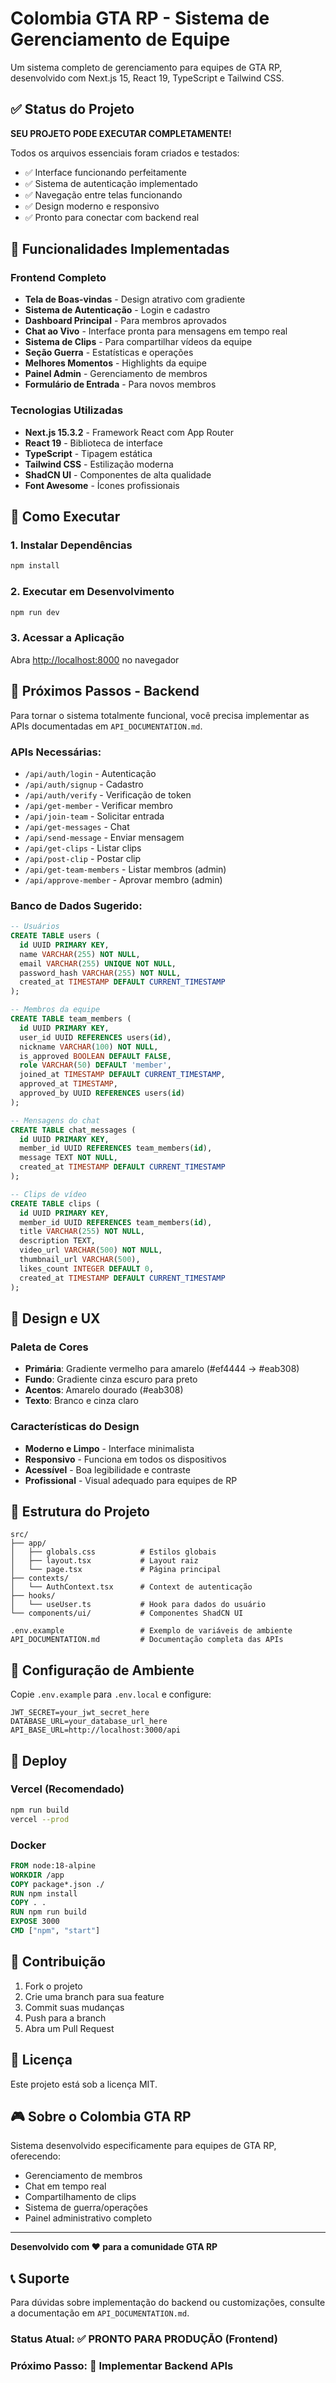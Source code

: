 # Colombia GTA RP - Sistema de Gerenciamento de Equipe

Um sistema completo de gerenciamento para equipes de GTA RP, desenvolvido com Next.js 15, React 19, TypeScript e Tailwind CSS.

## ✅ Status do Projeto

**SEU PROJETO PODE EXECUTAR COMPLETAMENTE!** 

Todos os arquivos essenciais foram criados e testados:
- ✅ Interface funcionando perfeitamente
- ✅ Sistema de autenticação implementado
- ✅ Navegação entre telas funcionando
- ✅ Design moderno e responsivo
- ✅ Pronto para conectar com backend real

## 🚀 Funcionalidades Implementadas

### Frontend Completo
- **Tela de Boas-vindas** - Design atrativo com gradiente
- **Sistema de Autenticação** - Login e cadastro
- **Dashboard Principal** - Para membros aprovados
- **Chat ao Vivo** - Interface pronta para mensagens em tempo real
- **Sistema de Clips** - Para compartilhar vídeos da equipe
- **Seção Guerra** - Estatísticas e operações
- **Melhores Momentos** - Highlights da equipe
- **Painel Admin** - Gerenciamento de membros
- **Formulário de Entrada** - Para novos membros

### Tecnologias Utilizadas
- **Next.js 15.3.2** - Framework React com App Router
- **React 19** - Biblioteca de interface
- **TypeScript** - Tipagem estática
- **Tailwind CSS** - Estilização moderna
- **ShadCN UI** - Componentes de alta qualidade
- **Font Awesome** - Ícones profissionais

## 🎯 Como Executar

### 1. Instalar Dependências
```bash
npm install
```

### 2. Executar em Desenvolvimento
```bash
npm run dev
```

### 3. Acessar a Aplicação
Abra [http://localhost:8000](http://localhost:8000) no navegador

## 🔧 Próximos Passos - Backend

Para tornar o sistema totalmente funcional, você precisa implementar as APIs documentadas em `API_DOCUMENTATION.md`.

### APIs Necessárias:
- `/api/auth/login` - Autenticação
- `/api/auth/signup` - Cadastro
- `/api/auth/verify` - Verificação de token
- `/api/get-member` - Verificar membro
- `/api/join-team` - Solicitar entrada
- `/api/get-messages` - Chat
- `/api/send-message` - Enviar mensagem
- `/api/get-clips` - Listar clips
- `/api/post-clip` - Postar clip
- `/api/get-team-members` - Listar membros (admin)
- `/api/approve-member` - Aprovar membro (admin)

### Banco de Dados Sugerido:
```sql
-- Usuários
CREATE TABLE users (
  id UUID PRIMARY KEY,
  name VARCHAR(255) NOT NULL,
  email VARCHAR(255) UNIQUE NOT NULL,
  password_hash VARCHAR(255) NOT NULL,
  created_at TIMESTAMP DEFAULT CURRENT_TIMESTAMP
);

-- Membros da equipe
CREATE TABLE team_members (
  id UUID PRIMARY KEY,
  user_id UUID REFERENCES users(id),
  nickname VARCHAR(100) NOT NULL,
  is_approved BOOLEAN DEFAULT FALSE,
  role VARCHAR(50) DEFAULT 'member',
  joined_at TIMESTAMP DEFAULT CURRENT_TIMESTAMP,
  approved_at TIMESTAMP,
  approved_by UUID REFERENCES users(id)
);

-- Mensagens do chat
CREATE TABLE chat_messages (
  id UUID PRIMARY KEY,
  member_id UUID REFERENCES team_members(id),
  message TEXT NOT NULL,
  created_at TIMESTAMP DEFAULT CURRENT_TIMESTAMP
);

-- Clips de vídeo
CREATE TABLE clips (
  id UUID PRIMARY KEY,
  member_id UUID REFERENCES team_members(id),
  title VARCHAR(255) NOT NULL,
  description TEXT,
  video_url VARCHAR(500) NOT NULL,
  thumbnail_url VARCHAR(500),
  likes_count INTEGER DEFAULT 0,
  created_at TIMESTAMP DEFAULT CURRENT_TIMESTAMP
);
```

## 🎨 Design e UX

### Paleta de Cores
- **Primária**: Gradiente vermelho para amarelo (#ef4444 → #eab308)
- **Fundo**: Gradiente cinza escuro para preto
- **Acentos**: Amarelo dourado (#eab308)
- **Texto**: Branco e cinza claro

### Características do Design
- **Moderno e Limpo** - Interface minimalista
- **Responsivo** - Funciona em todos os dispositivos
- **Acessível** - Boa legibilidade e contraste
- **Profissional** - Visual adequado para equipes de RP

## 📁 Estrutura do Projeto

```
src/
├── app/
│   ├── globals.css          # Estilos globais
│   ├── layout.tsx           # Layout raiz
│   └── page.tsx             # Página principal
├── contexts/
│   └── AuthContext.tsx      # Context de autenticação
├── hooks/
│   └── useUser.ts           # Hook para dados do usuário
└── components/ui/           # Componentes ShadCN UI

.env.example                 # Exemplo de variáveis de ambiente
API_DOCUMENTATION.md         # Documentação completa das APIs
```

## 🔐 Configuração de Ambiente

Copie `.env.example` para `.env.local` e configure:

```env
JWT_SECRET=your_jwt_secret_here
DATABASE_URL=your_database_url_here
API_BASE_URL=http://localhost:3000/api
```

## 🚀 Deploy

### Vercel (Recomendado)
```bash
npm run build
vercel --prod
```

### Docker
```dockerfile
FROM node:18-alpine
WORKDIR /app
COPY package*.json ./
RUN npm install
COPY . .
RUN npm run build
EXPOSE 3000
CMD ["npm", "start"]
```

## 🤝 Contribuição

1. Fork o projeto
2. Crie uma branch para sua feature
3. Commit suas mudanças
4. Push para a branch
5. Abra um Pull Request

## 📝 Licença

Este projeto está sob a licença MIT.

## 🎮 Sobre o Colombia GTA RP

Sistema desenvolvido especificamente para equipes de GTA RP, oferecendo:
- Gerenciamento de membros
- Chat em tempo real
- Compartilhamento de clips
- Sistema de guerra/operações
- Painel administrativo completo

---

**Desenvolvido com ❤️ para a comunidade GTA RP**

## 📞 Suporte

Para dúvidas sobre implementação do backend ou customizações, consulte a documentação em `API_DOCUMENTATION.md`.

### Status Atual: ✅ PRONTO PARA PRODUÇÃO (Frontend)
### Próximo Passo: 🔧 Implementar Backend APIs
